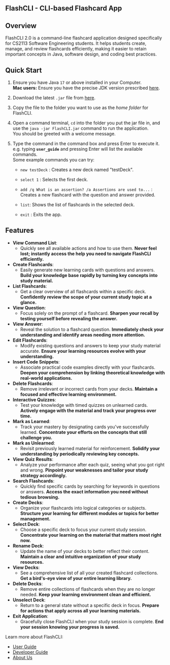 ## FlashCLI - CLI-based Flashcard App 

## Overview

FlashCLI 2.0 is a command-line flashcard application designed specifically for CS2113 Software Engineering students. It helps students create, manage, and review flashcards efficiently, making it easier to retain important concepts in Java, software design, and coding best practices.

## Quick Start

1. Ensure you have Java `17` or above installed in your Computer.<br>
   **Mac users:** Ensure you have the precise JDK version prescribed [here](https://se-education.org/guides/tutorials/javaInstallationMac.html).

2. Download the latest `.jar` file from [here](https://github.com/AY2425S2-CS2113-F11-4/tp/releases).

3. Copy the file to the folder you want to use as the _home folder_ for FlashCLI.

4. Open a command terminal, `cd` into the folder you put the jar file in, and use the `java -jar FlashCLI.jar` command to run the application.<br>
   You should be greeted with a welcome message.

5. Type the command in the command box and press Enter to execute it. e.g. typing **`user_guide`** and pressing Enter will list the available commands.<br>
   Some example commands you can try:

   * `new testDeck` : Creates a new deck named "testDeck".

   * `select 1` : Selects the first deck.

   * `add /q What is an assertion? /a Assertions are used to...` : Creates a new flashcard with the question and answer provided.

   * `list`: Shows the list of flashcards in the selected deck.

   * `exit` : Exits the app.

## Features

* **View Command List**: 
  * Quickly see all available actions and how to use them. **Never feel lost; instantly access the help you need to navigate FlashCLI efficiently.**
* **Create Flashcards**: 
  * Easily generate new learning cards with questions and answers. **Build your knowledge base rapidly by turning key concepts into study material.**
* **List Flashcards**: 
  * Get a clear overview of all flashcards within a specific deck. **Confidently review the scope of your current study topic at a glance.**
* **View Question**: 
  * Focus solely on the prompt of a flashcard. **Sharpen your recall by testing yourself before revealing the answer.**
* **View Answer**: 
  * Reveal the solution to a flashcard question. **Immediately check your understanding and identify areas needing more attention.**
* **Edit Flashcards**: 
  * Modify existing questions and answers to keep your study material accurate. **Ensure your learning resources evolve with your understanding.**
* **Insert Code Snippets**: 
  * Associate practical code examples directly with your flashcards. **Deepen your comprehension by linking theoretical knowledge with real-world applications.**
* **Delete Flashcards**: 
  * Remove irrelevant or incorrect cards from your decks. **Maintain a focused and effective learning environment.**
* **Interactive Quizzes**: 
  * Test your knowledge with timed quizzes on unlearned cards. **Actively engage with the material and track your progress over time.**
* **Mark as Learned**: 
  * Track your mastery by designating cards you've successfully learned. **Concentrate your efforts on the concepts that still challenge you.**
* **Mark as Unlearned**: 
  * Revisit previously learned material for reinforcement. **Solidify your understanding by periodically reviewing key concepts.**
* **View Quiz Results**: 
  * Analyze your performance after each quiz, seeing what you got right and wrong. **Pinpoint your weaknesses and tailor your study strategy accordingly.**
* **Search Flashcards**: 
  * Quickly find specific cards by searching for keywords in questions or answers. **Access the exact information you need without tedious browsing.**
* **Create Decks**: 
  * Organize your flashcards into logical categories or subjects. **Structure your learning for different modules or topics for better management.**
* **Select Deck**: 
  * Choose a specific deck to focus your current study session. **Concentrate your learning on the material that matters most right now.**
* **Rename Deck**: 
  * Update the name of your decks to better reflect their content. **Maintain a clear and intuitive organization of your study resources.**
* **View Decks**: 
  * See a comprehensive list of all your created flashcard collections. **Get a bird's-eye view of your entire learning library.**
* **Delete Decks**: 
  * Remove entire collections of flashcards when they are no longer needed. **Keep your learning environment clean and efficient.**
* **Unselect Deck**: 
  * Return to a general state without a specific deck in focus. **Prepare for actions that apply across all your learning materials.**
* **Exit Application**: 
  * Gracefully close FlashCLI when your study session is complete. **End your session knowing your progress is saved.**

Learn more about FlashCLI:
* [User Guide](docs/UserGuide.md)
* [Developer Guide](docs/DeveloperGuide.md)
* [About Us](docs/AboutUs.md)

